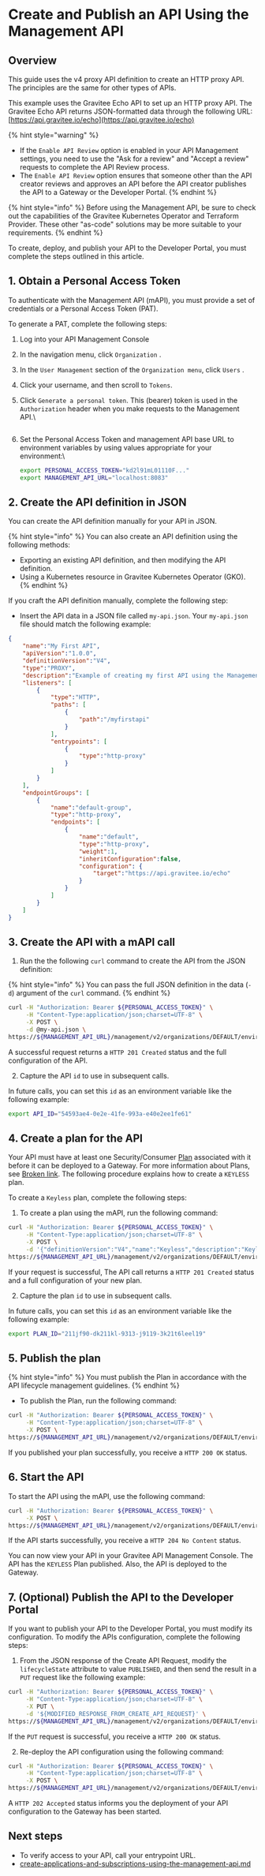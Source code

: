 # Create and Publish an API Using the Management API

## Overview

This guide uses the v4 proxy API definition to create an HTTP proxy API. The principles are the same for other types of APIs.

This example uses the Gravitee Echo API to set up an HTTP proxy API. The Gravitee Echo API returns JSON-formatted data through the following URL: [https://api.gravitee.io/echo](https://api.gravitee.io/echo)

{% hint style="warning" %}
* If the `Enable API Review` option is enabled in your API Management settings, you need to use the "Ask for a review" and "Accept a review" requests to complete the API Review process.&#x20;
* The `Enable API Review` option ensures that someone other than the API creator reviews and approves an API before the API creator publishes the API to a Gateway or the Developer Portal.
{% endhint %}

{% hint style="info" %}
Before using the Management API, be sure to check out the capabilities of the Gravitee Kubernetes Operator and Terraform Provider.  These other "as-code" solutions may be more suitable to your requirements.
{% endhint %}

To create, deploy, and publish your API to the Developer Portal, you must complete the steps outlined in this article.

## 1. Obtain a Personal Access Token

To authenticate with the Management API (mAPI), you must provide a set of credentials or a Personal Access Token (PAT). &#x20;

To generate a PAT, complete the following steps:

1. Log into your API Management Console
2. In the navigation menu, click `Organization` .
3. In the `User Management` section of the `Organization menu`, click `Users` .
4. Click your username, and then scroll to `Tokens`.
5.  Click `Generate a personal token`.  This (bearer) token is used in the `Authorization` header when you make requests to the Management API.\


    <figure><img src="../../.gitbook/assets/00 firas (1).png" alt=""><figcaption></figcaption></figure>
6.  &#x20;Set the Personal Access Token and management API base URL to environment variables by using values appropriate for your environment:\


    ```bash
    export PERSONAL_ACCESS_TOKEN="kd2l91mL01110F..."
    export MANAGEMENT_API_URL="localhost:8083"
    ```

## 2. Create the API definition in JSON

You can create the API definition manually for your API in JSON.&#x20;

{% hint style="info" %}
You can also create an API definition using the following methods:

* Exporting an existing API definition, and then modifying the API definition.
* Using a Kubernetes resource in Gravitee Kubernetes Operator (GKO).
{% endhint %}

If you craft the API definition manually, complete the following step:

* Insert the API data in a JSON file called `my-api.json`. Your `my-api.json` file should match the following example:

```json
{
    "name":"My First API",
    "apiVersion":"1.0.0",
    "definitionVersion":"V4",
    "type":"PROXY",
    "description":"Example of creating my first API using the Management API (mAPI)",
    "listeners": [
        {
            "type":"HTTP",
            "paths": [
                {
                    "path":"/myfirstapi"
                }
            ],
            "entrypoints": [
                {
                    "type":"http-proxy"
                }
            ]
        }
    ],
    "endpointGroups": [
        {
            "name":"default-group",
            "type":"http-proxy",
            "endpoints": [
                {
                    "name":"default",
                    "type":"http-proxy",
                    "weight":1,
                    "inheritConfiguration":false,
                    "configuration": {
                        "target":"https://api.gravitee.io/echo"
                    }
                }
            ]
        }
    ]
}
```

## 3. Create the API with a mAPI call

1. Run the the following `curl` command to create the API from the JSON definition:

{% hint style="info" %}
You can pass the full JSON definition in the data (`-d`) argument of the `curl` command.
{% endhint %}

```sh
curl -H "Authorization: Bearer ${PERSONAL_ACCESS_TOKEN}" \
     -H "Content-Type:application/json;charset=UTF-8" \
     -X POST \
     -d @my-api.json \
https://${MANAGEMENT_API_URL}/management/v2/organizations/DEFAULT/environments/DEFAULT/apis
```

A successful request returns a `HTTP 201 Created` status and the full configuration of the API.

2. Capture the API `id` to use in subsequent calls.&#x20;

In future calls, you can set this `id` as an environment variable like the following example:

```bash
export API_ID="54593ae4-0e2e-41fe-993a-e40e2ee1fe61"
```

## 4. Create a plan for the API

Your API must have at least one Security/Consumer [Plan](broken-reference) associated with it before it can be deployed to a Gateway. For more information about Plans, see [Broken link](broken-reference "mention"). The following procedure explains how to create a `KEYLESS` plan.

To create a `Keyless` plan, complete the following steps:

1. To create a plan using the mAPI, run the following command:

```bash
curl -H "Authorization: Bearer ${PERSONAL_ACCESS_TOKEN}" \
     -H "Content-Type:application/json;charset=UTF-8" \
     -X POST \
     -d '{"definitionVersion":"V4","name":"Keyless","description":"Keyless Plan","characteristics":[],"security":{"type":"KEY_LESS"},"mode":"STANDARD"}' \
https://${MANAGEMENT_API_URL}/management/v2/organizations/DEFAULT/environments/DEFAULT/apis/${API_ID}/plans
```

If your request is successful, The API call returns a `HTTP 201 Created` status and a full configuration of your new plan.&#x20;

2. Capture the plan `id` to use in subsequent calls.&#x20;

In future calls, you can set this `id` as an environment variable like the following example:

```bash
export PLAN_ID="211jf90-dk211kl-9313-j9119-3k21t6leel19"
```

## 5. Publish the plan

{% hint style="info" %}
You must publish the Plan in accordance with the API lifecycle management guidelines.
{% endhint %}

* To publish the Plan, run the following command:

```bash
curl -H "Authorization: Bearer ${PERSONAL_ACCESS_TOKEN}" \
     -H "Content-Type:application/json;charset=UTF-8" \
     -X POST \
https://${MANAGEMENT_API_URL}/management/v2/organizations/DEFAULT/environments/DEFAULT/apis/${API_ID}/plans/${PLAN_ID}/_publish
```

If you published your plan successfully, you receive a `HTTP 200 OK` status.

## 6. Start the API

To start the API using the mAPI, use the following command:

```bash
curl -H "Authorization: Bearer ${PERSONAL_ACCESS_TOKEN}" \
     -X POST \
https://${MANAGEMENT_API_URL}/management/v2/organizations/DEFAULT/environments/DEFAULT/apis/${API_ID}/_start
```

If the API starts successfully, you receive a `HTTP 204 No Content` status. &#x20;

You can now view your API in your Gravitee API Management Console. The API has the `KEYLESS` Plan published. Also, the API is deployed to the Gateway.

## 7. (Optional) Publish the API to the Developer Portal

If you  want to publish your API to the Developer Portal, you must modify its configuration. To modify the APIs configuration, complete the following steps:&#x20;

1. From the JSON response of the Create API Request, modify the `lifecycleState` attribute to value `PUBLISHED`, and then send the result in a `PUT` request like the following example:

```bash
curl -H "Authorization: Bearer ${PERSONAL_ACCESS_TOKEN}" \
     -H "Content-Type:application/json;charset=UTF-8" \
     -X PUT \
     -d '${MODIFIED_RESPONSE_FROM_CREATE_API_REQUEST}' \
https://${MANAGEMENT_API_URL}/management/v2/organizations/DEFAULT/environments/DEFAULT/apis/${API_ID}

```

If the `PUT` request is successful, you receive a `HTTP 200 OK` status.&#x20;

2. Re-deploy the API configuration using the following command:

```bash
curl -H "Authorization: Bearer ${PERSONAL_ACCESS_TOKEN}" \
     -H "Content-Type:application/json;charset=UTF-8" \
     -X POST \
https://${MANAGEMENT_API_URL}/management/v2/organizations/DEFAULT/environments/DEFAULT/apis/${API_ID}/deployments
```

A  `HTTP 202 Accepted` status informs you the deployment of your API configuration to the Gateway has been started.

## Next steps

* To verify access to your API, call your entrypoint URL.
* [create-applications-and-subscriptions-using-the-management-api.md](create-applications-and-subscriptions-using-the-management-api.md "mention")
